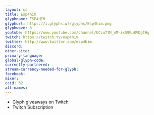```yaml
---
layout: cc
title: Esp4him
glyphname: ESP4HIM
glyphurl: https://i.glyphs.wf/glyphs/Esp4him.png
glyphwave: 3
youtube: https://www.youtube.com/channel/UCzu71M_mM-ixS9Ru8VDgfHg
twitch: https://twitch.tv/esp4him
twitter: http://www.twitter.com/esp4him
discord: 
other-site: 
primary-language: 
global-glyph-code: 
currently-partnered: 
stream-currency-needed-for-glyph: 
facebook: 
mixer: 
ccid: 62
alt-names: 
---
```

* Glyph giveaways on Twitch
* Twitch Subscription
